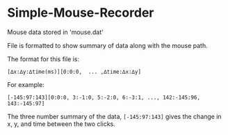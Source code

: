 # Simple-Mouse-Recorder

Mouse data stored in 'mouse.dat'

File is formatted to show summary of data along with the mouse path.

The format for this file is:

`[∆x:∆y:∆time(ms)][0:0:0,  ... ,∆time:∆x:∆y]`

For example:

`[-145:97:143][0:0:0, 3:-1:0, 5:-2:0, 6:-3:1, ..., 142:-145:96, 143:-145:97]`

The three number summary of the data, `[-145:97:143]` gives the change in x, y, and time between the two clicks.
